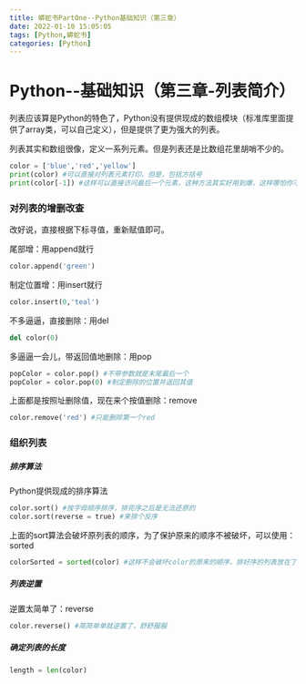 ```yaml
---
title: 蟒蛇书PartOne--Python基础知识（第三章）
date: 2022-01-10 15:05:05
tags: [Python,蟒蛇书]
categories: [Python]
---
```


# Python--基础知识（第三章-列表简介）

列表应该算是Python的特色了，Python没有提供现成的数组模块（标准库里面提供了array类，可以自己定义），但是提供了更为强大的列表。

列表其实和数组很像，定义一系列元素。但是列表还是比数组花里胡哨不少的。

```python
color = ['blue','red','yellow']
print(color) #可以直接对列表元素打印，但是，包括方括号
print(color[-1]) #这样可以直接访问最后一个元素，这种方法其实好用到爆，这样哪怕你不知道列表的长度，依旧可以很快的访问最后一个元素,但是如果列表为空就会报错
```

### 对列表的增删改查

改好说，直接根据下标寻值，重新赋值即可。

尾部增：用append就行

```python
color.append('green')
```

制定位置增：用insert就行

```python
color.insert(0,'teal')
```

不多逼逼，直接删除：用del

```python
del color(0)
```

多逼逼一会儿，带返回值地删除：用pop

```python
popColor = color.pop() #不带参数就是末尾最后一个
popColor = color.pop(0) #制定删除的位置并返回其值
```

上面都是按照址删除值，现在来个按值删除：remove

```python
color.remove('red') #只能删除第一个red
```

### 组织列表

##### 排序算法

Python提供现成的排序算法

```python
color.sort() #按字母顺序排序，排完序之后是无法还原的
color.sort(reverse = true) #来排个反序
```

上面的sort算法会破坏原列表的顺序，为了保护原来的顺序不被破坏，可以使用：sorted

```python
colorSorted = sorted(color) #这样不会破坏color的原来的顺序，排好序的列表放在了colorSorted
```

##### 列表逆置

逆置太简单了：reverse

```python
color.reverse() #简简单单就逆置了，舒舒服服
```

##### 确定列表的长度

```python
length = len(color)
```

